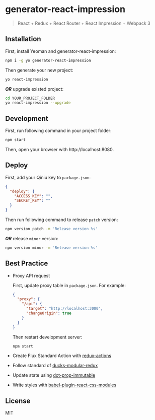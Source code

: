 # generator-react-impression

> React + Redux + React Router + React Impression + Webpack 3

## Installation

First, install Yeoman and generator-react-impression:

```bash
npm i -g yo generator-react-impression
```

Then generate your new project:

```bash
yo react-impression
```

***OR*** upgrade existed project:

```bash
cd YOUR_PROJECT_FOLDER
yo react-impression --upgrade
```

## Development

First, run following command in your project folder:

```bash
npm start
```

Then, open your browser with http://localhost:8080.

## Deploy

First, add your Qiniu key to `package.json`:

```json
{
  "deploy": {
    "ACCESS_KEY": "",
    "SECRET_KEY": ""
  }
}
```

Then run following command to release `patch` version:

```bash
npm version patch -m 'Release version %s'
```

***OR*** release `minor` version:
```bash
npm version minor -m 'Release version %s'
```

## Best Practice

* Proxy API request

  First, update proxy table in `package.json`. For example:

  ```json
  {
    "proxy": {
      "/api": {
        "target": "http://localhost:3000",
        "changeOrigin": true
      }
    }
  }
  ```

  Then restart development server:

  ```bash
  npm start
  ```

* Create Flux Standard Action with [redux-actions][redux-actions]
* Follow standard of [ducks-modular-redux][ducks-modular-redux]
* Update state using [dot-prop-immutable][dot-prop-immutable]
* Write styles with [babel-plugin-react-css-modules][babel-plugin-react-css-modules]


## License

MIT

[redux-actions]: https://github.com/acdlite/redux-actions
[ducks-modular-redux]: https://github.com/erikras/ducks-modular-redux
[dot-prop-immutable]: https://github.com/debitoor/dot-prop-immutable
[babel-plugin-react-css-modules]: https://github.com/gajus/babel-plugin-react-css-modules
